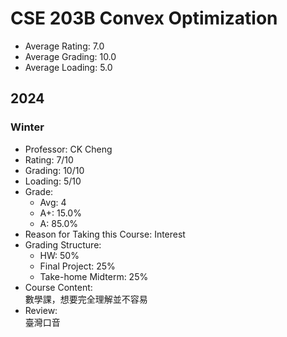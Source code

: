 # CSE 203B Convex Optimization
- Average Rating: 7.0
- Average Grading: 10.0
- Average Loading: 5.0
## 2024
### Winter
- Professor: CK Cheng
- Rating: 7/10
- Grading: 10/10
- Loading: 5/10
- Grade:
  - Avg: 4
  - A+: 15.0%
  - A: 85.0%
- Reason for Taking this Course: Interest
- Grading Structure:
  - HW: 50%
  -  Final Project: 25%
  -  Take-home Midterm: 25%
- Course Content:  
數學課，想要完全理解並不容易
- Review:  
臺灣口音
